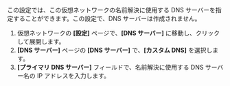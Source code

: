 この設定では、この仮想ネットワークの名前解決に使用する DNS サーバーを指定することができます。この設定で、DNS サーバーは作成されません。

1. 仮想ネットワークの **[設定]** ページで、**[DNS サーバー]** に移動し、クリックして展開します。
2. **[DNS サーバー]** ページの **[DNS サーバー]** で、**[カスタム DNS]** を選択します。
3. **[プライマリ DNS サーバー]** フィールドで、名前解決に使用する DNS サーバー名の IP アドレスを入力します。

<!---HONumber=AcomDC_0107_2016-->